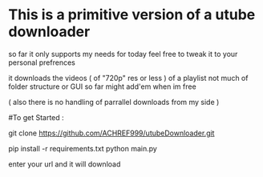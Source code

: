 # This is a primitive version of a utube downloader  
so far it only supports my needs for today
feel free to tweak it to your personal prefrences

it downloads the videos ( of "720p" res or less ) of a playlist not much of folder structure  or GUI so far 
might add'em when im free

( also there is no handling of parrallel downloads from my side )

#To get Started : 

git clone https://github.com/ACHREF999/utubeDownloader.git

pip install -r requirements.txt
python main.py

enter your url and it will download
